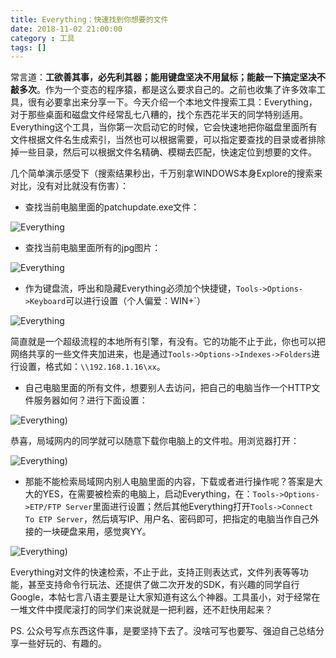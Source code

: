 ```yaml
---
title: Everything：快速找到你想要的文件
date: 2018-11-02 21:00:00
category : 工具
tags: []
---
```


常言道：**工欲善其事，必先利其器；能用键盘坚决不用鼠标；能敲一下搞定坚决不敲多次**。作为一个变态的程序猿，都是这么要求自己的。之前也收集了许多效率工具，很有必要拿出来分享一下。今天介绍一个本地文件搜索工具：Everything，对于那些桌面和磁盘文件经常乱七八糟的，找个东西花半天的同学特别适用。Everything这个工具，当你第一次启动它的时候，它会快速地把你磁盘里面所有文件根据文件名生成索引，当然也可以根据需要，可以指定要查找的目录或者排除掉一些目录，然后可以根据文件名精确、模糊去匹配，快速定位到想要的文件。

几个简单演示感受下（搜索结果秒出，千万别拿WINDOWS本身Explore的搜索来对比，没有对比就没有伤害）：

- 查找当前电脑里面的patchupdate.exe文件：

![Everything](/images/everything-1.png)


- 查找当前电脑里面所有的jpg图片：

![Everything](/images/everything-3.png)

- 作为键盘流，呼出和隐藏Everything必须加个快捷键，`Tools->Options->Keyboard`可以进行设置（个人偏爱：WIN+`）

![Everything](/images/everything-2.png)


简直就是一个超级流程的本地所有引擎，有没有。它的功能不止于此，你也可以把网络共享的一些文件夹加进来，也是通过`Tools->Options->Indexes->Folders`进行设置，格式如：`\\192.168.1.16\xx`。


- 自己电脑里面的所有文件，想要别人去访问，把自己的电脑当作一个HTTP文件服务器如何？进行下面设置：
  
![Everything](/images/everything-5.png))

恭喜，局域网内的同学就可以随意下载你电脑上的文件啦。用浏览器打开：

![Everything](/images/everything-4.png))


- 那能不能检索局域网内别人电脑里面的内容，下载或者进行操作呢？答案是大大的YES，在需要被检索的电脑上，启动Everything，在：`Tools->Options->ETP/FTP Server`里面进行设置；然后其他Everything打开`Tools->Connect To ETP Server`，然后填写IP、用户名、密码即可，把指定的电脑当作自己外接的一块硬盘来用，感觉爽YY。

![Everything](/images/everything-6.png))


Everything对文件的快速检索，不止于此，支持正则表达式，文件列表等等功能，甚至支持命令行玩法、还提供了做二次开发的SDK，有兴趣的同学自行Google，本帖七言八语主要是让大家知道有这么个神器。工具虽小，对于经常在一堆文件中摸爬滚打的同学们来说就是一把利器，还不赶快用起来？

PS. 公众号写点东西这件事，是要坚持下去了。没啥可写也要写、强迫自己总结分享一些好玩的、有趣的。

